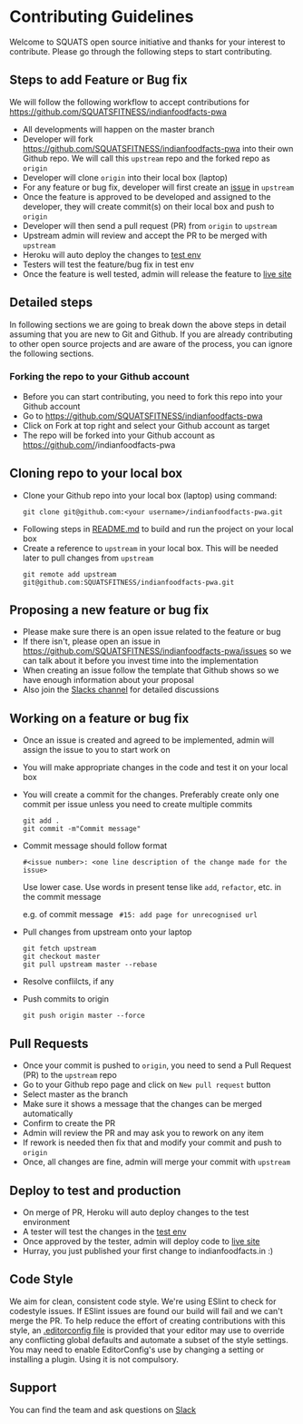 # Contributing Guidelines

Welcome to SQUATS open source initiative and thanks for your interest to contribute. 
Please go through the following steps to start contributing.


## Steps to add Feature or Bug fix 
We will follow the following workflow to accept contributions for https://github.com/SQUATSFITNESS/indianfoodfacts-pwa
* All developments will happen on the master branch
* Developer will fork https://github.com/SQUATSFITNESS/indianfoodfacts-pwa into their own Github repo. We will call this `upstream` repo and the forked repo as `origin`
* Developer will clone `origin` into their local box (laptop)
* For any feature or bug fix, developer will first create an [issue](https://github.com/SQUATSFITNESS/indianfoodfacts-pwa/issues) in `upstream`
* Once the feature is approved to be developed and assigned to the developer, they will create commit(s) on their local box and push to `origin`
* Developer will then send a pull request (PR) from `origin` to `upstream`
* Upstream admin will review and accept the PR to be merged with `upstream`
* Heroku will auto deploy the changes to [test env](https://indianfoodfacts-test-pwa.herokuapp.com/)
* Testers will test the feature/bug fix in test env
* Once the feature is well tested, admin will release the feature to [live site](https://www.indianfoodfacts.in/)


## Detailed steps
In following sections we are going to break down the above steps in detail assuming that you are new to Git and Github. If you are already contributing to other open source projects and are aware of the process, you can ignore the following sections.

### Forking the repo to your Github account
* Before you can start contributing, you need to fork this repo into your Github account
* Go to https://github.com/SQUATSFITNESS/indianfoodfacts-pwa
* Click on Fork at top right and select your Github account as target 
* The repo will be forked into your Github account as https://github.com/<your username>/indianfoodfacts-pwa

## Cloning repo to your local box
* Clone your Github repo into your local box (laptop) using command: 
    ```shell
    git clone git@github.com:<your username>/indianfoodfacts-pwa.git
    ```
* Following steps in [README.md](../README.md) to build and run the project on your local box
* Create a reference to `upstream` in your local box. This will be needed later to pull changes from `upstream`
    ```shell
    git remote add upstream git@github.com:SQUATSFITNESS/indianfoodfacts-pwa.git
    ```

## Proposing a new feature or bug fix
* Please make sure there is an open issue related to the feature or bug
* If there isn't, please open an issue in https://github.com/SQUATSFITNESS/indianfoodfacts-pwa/issues so we can talk about it before you invest time into the implementation
* When creating an issue follow the template that Github shows so we have enough information about your proposal
* Also join the [Slacks channel](https://squatsx.slack.com/messages/squats_open/) for detailed discussions

## Working on a feature or bug fix
* Once an issue is created and agreed to be implemented, admin will assign the issue to you to start work on
* You will make appropriate changes in the code and test it on your local box 
* You will create a commit for the changes. Preferably create only one commit per issue unless you need to create multiple commits
    ```shell
    git add .
    git commit -m"Commit message"
    ```
* Commit message should follow format
    ```
    #<issue number>: <one line description of the change made for the issue>
    ```
    Use lower case. Use words in present tense like `add`, `refactor`, etc. in the commit message
    
    e.g. of commit message ` #15: add page for unrecognised url`
* Pull changes from upstream onto your laptop
    ```shell
    git fetch upstream
    git checkout master
    git pull upstream master --rebase
    ```
* Resolve conflilcts, if any
* Push commits to origin
    ```shell
    git push origin master --force
    ```

## Pull Requests
* Once your commit is pushed to `origin`, you need to send a Pull Request (PR) to the `upstream` repo
* Go to your Github repo page and click on `New pull request` button
* Select master as the branch
* Make sure it shows a message that the changes can be merged automatically 
* Confirm to create the PR
* Admin will review the PR and may ask you to rework on any item
* If rework is needed then fix that and modify your commit and push to `origin`
* Once, all changes are fine, admin will merge your commit with `upstream`


## Deploy to test and production
* On merge of PR, Heroku will auto deploy changes to the test environment
* A tester will test the changes in the [test env](https://indianfoodfacts-test-pwa.herokuapp.com/)
* Once approved by the tester, admin will deploy code to [live site](https://www.indianfoodfacts.in/)
* Hurray, you just published your first change to indianfoodfacts.in :)

## Code Style
We aim for clean, consistent code style.  We're using ESlint to check for codestyle issues. If ESlint issues are found our build will fail and we can't merge the PR. To help reduce the effort of creating contributions with this style, an [.editorconfig file](http://editorconfig.org/) is provided that your editor may use to override any conflicting global defaults and automate a subset of the style settings. You may need to enable EditorConfig's use by changing a setting or installing a plugin.  Using it is not compulsory.

## Support
You can find the team and ask questions on
[Slack](https://squatsx.slack.com/messages/squats_open/)
